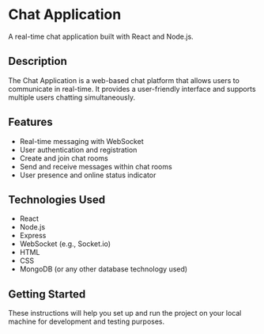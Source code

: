 # Chat Application

A real-time chat application built with React and Node.js.

## Description

The Chat Application is a web-based chat platform that allows users to communicate in real-time. It provides a user-friendly interface and supports multiple users chatting simultaneously.

## Features

- Real-time messaging with WebSocket
- User authentication and registration
- Create and join chat rooms
- Send and receive messages within chat rooms
- User presence and online status indicator

## Technologies Used

- React
- Node.js
- Express
- WebSocket (e.g., Socket.io)
- HTML
- CSS
- MongoDB (or any other database technology used)

## Getting Started

These instructions will help you set up and run the project on your local machine for development and testing purposes.
